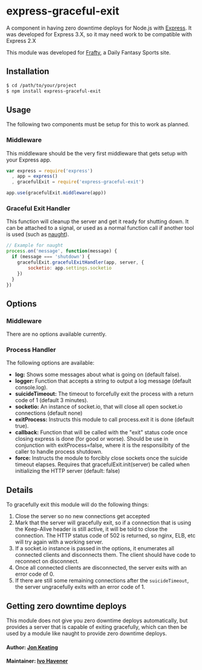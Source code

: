 # express-graceful-exit

A component in having zero downtime deploys for Node.js with [Express](http://expressjs.com/). It was developed for Express 3.X, so it may need work to be compatible with Express 2.X

This module was developed for [Frafty](https://www.frafty.com/), a Daily Fantasy Sports site.

## Installation

```` bash
$ cd /path/to/your/project
$ npm install express-graceful-exit
````

## Usage

The following two components must be setup for this to work as planned.

### Middleware

This middleware should be the very first middleware that gets setup with your Express app.

```` javascript
var express = require('express')
  , app = express()
  , gracefulExit = require('express-graceful-exit')

app.use(gracefulExit.middleware(app))
````

### Graceful Exit Handler

This function will cleanup the server and get it ready for shutting down. It can be attached to a signal, or used as a normal function call if another tool is used (such as [naught](https://github.com/indabamusic/naught)).

```` javascript
// Example for naught
process.on('message', function(message) {
  if (message === 'shutdown') {
    gracefulExit.gracefulExitHandler(app, server, {
        socketio: app.settings.socketio
    })
  }
})
````

## Options

### Middleware

There are no options available currently.

### Process Handler

The following options are available:

* __log:__ Shows some messages about what is going on (default false).
* __logger:__ Function that accepts a string to output a log message (default console.log).
* __suicideTimeout:__ The timeout to forcefully exit the process with a return code of 1 (default 3 minutes).
* __socketio:__ An instance of socket.io, that will close all open socket.io connections (default none)
* __exitProcess:__ Instructs this module to call process.exit it is done (default true).
* __callback:__ Function that will be called with the "exit" status code once closing express is done (for good or worse). Should be use in conjunction with exitProcess=false, where it is the responsilbity of the caller to handle process shutdown.
* __force:__ Instructs the module to forcibly close sockets once the suicide timeout elapses. Requires that gracefulExit.init(server) be called when initializing the HTTP server (default: false)

## Details

To gracefully exit this module will do the following things:

1. Close the server so no new connections get accepted
2. Mark that the server will gracefully exit, so if a connection that is using the Keep-Alive header is still active, it will be told to close the connection. The HTTP status code of 502 is returned, so nginx, ELB, etc will try again with a working server.
3. If a socket.io instance is passed in the options, it enumerates all connected clients and disconnects them. The client should have code to reconnect on disconnect.
4. Once all connected clients are disconnected, the server exits with an error code of 0.
5. If there are still some remaining connections after the `suicideTimeout`, the server ungracefully exits with an error code of 1.

## Getting zero downtime deploys

This module does not give you zero downtime deploys automatically, but provides a server that is capable of exiting gracefully, which can then be used by a module like naught to provide zero downtime deploys.

#### Author: [Jon Keating](http://twitter.com/emostar)
#### Maintainer: [Ivo Havener](https://github.com/ivolucien)
